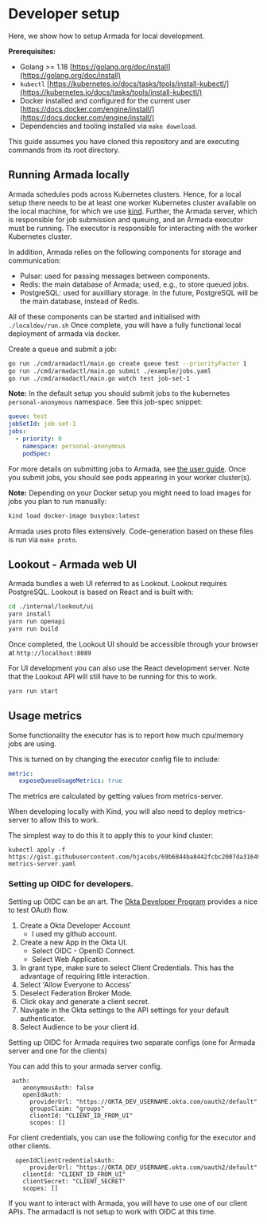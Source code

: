 # Developer setup

Here, we show how to setup Armada for local development.

**Prerequisites:**
* Golang >= 1.18 [https://golang.org/doc/install](https://golang.org/doc/install)
* `kubectl` [https://kubernetes.io/docs/tasks/tools/install-kubectl/](https://kubernetes.io/docs/tasks/tools/install-kubectl/)
* Docker installed and configured for the current user [https://docs.docker.com/engine/install/](https://docs.docker.com/engine/install/)
* Dependencies and tooling installed via `make download`.

This guide assumes you have cloned this repository and are executing commands from its root directory.

## Running Armada locally

Armada schedules pods across Kubernetes clusters. Hence, for a local setup there needs to be at least one worker Kubernetes cluster available on the local machine, for which we use [kind](https://github.com/kubernetes-sigs/kind). Further, the Armada server, which is responsible for job submission and queuing, and an Armada executor must be running. The executor is responsible for interacting with the worker Kubernetes cluster.

In addition, Armada relies on the following components for storage and communication:

- Pulsar: used for passing messages between components.
- Redis: the main database of Armada; used, e.g., to store queued jobs.
- PostgreSQL: used for auxilliary storage. In the future, PostgreSQL will be the main database, instead of Redis.

All of these components can be started and initialised with `./localdev/run.sh` Once complete, you will have a fully functional local deployment of armada via docker.

Create a queue and submit a job:
```bash
go run ./cmd/armadactl/main.go create queue test --priorityFactor 1
go run ./cmd/armadactl/main.go submit ./example/jobs.yaml
go run ./cmd/armadactl/main.go watch test job-set-1
```

**Note:** In the default setup you should submit jobs to the kubernetes `personal-anonymous` namespace. See this job-spec snippet:
```yaml
queue: test
jobSetId: job-set-1
jobs:
  - priority: 0
    namespace: personal-anonymous
    podSpec:
```

For more details on submitting jobs to Armada, see [the user guide](https://github.com/armadaproject/armada/blob/master/docs/user.md). Once you submit jobs, you should see pods appearing in your worker cluster(s).

**Note:** Depending on your Docker setup you might need to load images for jobs you plan to run manually:
```bash
kind load docker-image busybox:latest
```

Armada uses proto files extensively. Code-generation based on these files is run via `make proto`.

## Lookout - Armada web UI

Armada bundles a web UI referred to as Lookout. Lookout requires PostgreSQL. Lookout is based on React and is built with:
```bash
cd ./internal/lookout/ui
yarn install
yarn run openapi
yarn run build
```

Once completed, the Lookout UI should be accessible through your browser at `http://localhost:8089`

For UI development you can also use the React development server. Note that the Lookout API will still have to be running for this to work.
```bash
yarn run start
```

## Usage metrics

Some functionality the executor has is to report how much cpu/memory jobs are using.

This is turned on by changing the executor config file to include:
``` yaml
metric:
   exposeQueueUsageMetrics: true
```

The metrics are calculated by getting values from metrics-server.

When developing locally with Kind, you will also need to deploy metrics-server to allow this to work.

The simplest way to do this it to apply this to your kind cluster:

```
kubectl apply -f https://gist.githubusercontent.com/hjacobs/69b6844ba8442fcbc2007da316499eb4/raw/5b8678ac5e11d6be45aa98ca40d17da70dcb974f/kind-metrics-server.yaml
```

### Setting up OIDC for developers.

Setting up OIDC can be an art.  The [Okta Developer Program](https://developer.okta.com/signup/) provides a nice to test OAuth flow.

1) Create a Okta Developer Account
    - I used my github account.
2) Create a new App in the Okta UI.
    - Select OIDC - OpenID Connect.
    - Select Web Application.
3) In grant type, make sure to select Client Credentials.  This has the advantage of requiring little interaction. 
4) Select 'Allow Everyone to Access'
5) Deselect Federation Broker Mode.
6) Click okay and generate a client secret.
7) Navigate in the Okta settings to the API settings for your default authenticator.
8) Select Audience to be your client id.


Setting up OIDC for Armada requires two separate configs (one for Armada server and one for the clients)

You can add this to your armada server config.
```
 auth:
    anonymousAuth: false
    openIdAuth:
      providerUrl: "https://OKTA_DEV_USERNAME.okta.com/oauth2/default"
      groupsClaim: "groups"
      clientId: "CLIENT_ID_FROM_UI"
      scopes: []
```

For client credentials, you can use the following config for the executor and other clients.

```
  openIdClientCredentialsAuth:
      providerUrl: "https://OKTA_DEV_USERNAME.okta.com/oauth2/default"
    clientId: "CLIENT_ID_FROM_UI"
    clientSecret: "CLIENT_SECRET"
    scopes: []
```

If you want to interact with Armada, you will have to use one of our client APIs.  The armadactl is not setup to work with OIDC at this time.
